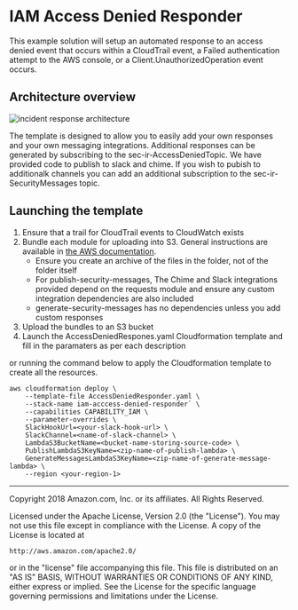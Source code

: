 # IAM Access Denied Responder
This example solution will setup an automated response to an access denied event that occurs within a CloudTrail event, a Failed authentication attempt to the AWS console, or a Client.UnauthorizedOperation event occurs.

## Architecture overview
![incident response architecture](incident-response-architecture.png)

The template is designed to allow you to easily add your own responses and your own messaging integrations. Additional responses can be generated by subscribing to the sec-ir-AccessDeniedTopic. We have provided code to publish to slack and chime. If you wish to pubish to additionalk channels you can add an additional subscription to the sec-ir-SecurityMessages topic.

## Launching the template
1. Ensure that a trail for CloudTrail events to CloudWatch exists
2. Bundle each module for uploading into S3. General instructions are available in [the AWS documentation](https://docs.aws.amazon.com/lambda/latest/dg/lambda-python-how-to-create-deployment-package.html). 
    * Ensure you create an archive of the files in the folder, not of the folder itself
    * For publish-security-messages, The Chime and Slack integrations provided depend on the requests module and ensure any custom integration dependencies are also included
    * generate-security-messages has no dependencies unless you add custom responses
3. Upload the bundles to an S3 bucket
4. Launch the AccessDeniedRespones.yaml Cloudformation template and fill in the paramaters as per each description

or running the command below to apply the Cloudformation template to create all the resources.

```
aws cloudformation deploy \
    --template-file AccessDeniedResponder.yaml \
    --stack-name iam-acccess-denied-responder` \
    --capabilities CAPABILITY_IAM \
    --parameter-overrides \
    SlackHookUrl=<your-slack-hook-url> \
    SlackChannel=<name-of-slack-channel> \
    LambdaS3BucketName=<bucket-name-storing-source-code> \
    PublishLambdaS3KeyName=<zip-name-of-publish-lambda> \
    GenerateMessagesLambdaS3KeyName=<zip-name-of-generate-message-lambda> \
    --region <your-region-1>
```

***

Copyright 2018 Amazon.com, Inc. or its affiliates. All Rights Reserved.

Licensed under the Apache License, Version 2.0 (the "License"). You may not use this file except in compliance with the License. A copy of the License is located at

    http://aws.amazon.com/apache2.0/

or in the "license" file accompanying this file. This file is distributed on an "AS IS" BASIS, WITHOUT WARRANTIES OR CONDITIONS OF ANY KIND, either express or implied. See the License for the specific language governing permissions and limitations under the License.